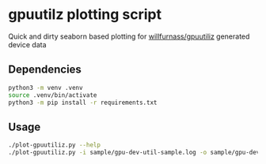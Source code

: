 # gpuutilz plotting script

Quick and dirty seaborn based plotting for [willfurnass/gpuutiliz](https://github.com/willfurnass/gpuutiliz) generated device data

## Dependencies

```bash
python3 -m venv .venv
source .venv/bin/activate
python3 -m pip install -r requirements.txt
```

## Usage

```bash
./plot-gpuutiliz.py --help
./plot-gpuutiliz.py -i sample/gpu-dev-util-sample.log -o sample/gpu-dev-util-sample.png
```

